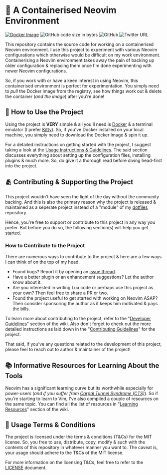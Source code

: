 # 🍱 A Containerised Neovim Environment

[![Docker Image](https://github.com/Jarmos-san/neovim-docker/actions/workflows/publish.yml/badge.svg)](https://github.com/Jarmos-san/neovim-docker/actions/workflows/publish.yml)
![GitHub code size in bytes](https://img.shields.io/github/languages/code-size/Jarmos-san/neovim-docker?color=%23181717&label=Size&logo=github)
![GitHub](https://img.shields.io/github/license/Jarmos-san/neovim-docker?label=License&logo=github)
![Twitter URL](https://img.shields.io/twitter/url?style=social&url=https%3A%2F%2Fgithub.com%2FJarmos-san%2Fneovim-docker)

This repository contains the source code for working on a containerised Neovim
environment. I use this project to experiment with various Neovim configurations
which otherwise would be difficult on my work environment. Containerising a
Neovim environment takes away the pain of backing up older configuration &
replacing them once I'm done experimenting with newer Neovim configurations.

So, if you work with or have a keen interest in using Neovim, this containerised
environment is perfect for experimentation. You simply need to _pull_ the Docker
image from the registry, see how things work out & delete the container (_and
the image_) after you're done!

## 🦮 How to Use the Project

Using the project is **VERY** simple & all you'll need is [Docker][5] & a
terminal emulator (I prefer [Kitty][7]). So, if you've Docker installed on your
local machine, you simply need to download the Docker Image & spin it up.

For a detailed instructions on getting started with the project, I suggest
taking a look at the [Usage Instructions & Guidelines][12]. The said section
discusses everything about setting up the configuration files, installing
plugins & much more. So, do give it a thorough read before diving head-first
into the project.

## 🫂 Contributing & Supporting the Project

This project wouldn't have seen the light of the day without the community
backing. And this is also the primary reason why the project is released &
maintained as a seperate project instead of a "module" of my [dotfiles][3]
repository.

Hence, you're free to support or contribute to this project in any way you
prefer. But before you do so, the following section(s) will help you get
started.

### How to Contribute to the Project

There are numerous ways to contribute to the project & here are a few ways I can
think of on the top of my head.

- Found bugs? Report it by opening an [issue thread][4].
- Have a better plugin or an enhancement suggestions? Let the author know about
  it.
- Are you interested in writing Lua code or perhaps use this project as your
  own? Then feel free to share a PR or two.
- Found the project useful to get started with working on Neovim ASAP? Then
  consider sponsoring the author as it keeps him motivated & pays the bills.

To learn more about contributing to the project, refer to the "[Developer
Guidelines][13]" section of the wiki. Also don't forget to check out the more
detailed instructions as laid down in the "[Contributing Guidelines][14]" for
the project.

That said, if you've any questions related to the development of this project,
please feel to reach out to author & maintainer of the project!

## 📚 Informative Resources for Learning About the Tools

Neovim has a significant learning curve but its worthwhile especially for
power-users (_and if you suffer from [Carpal Tunnel Syndrome (CTS)][15]_). So if
you're starting to learn to Vim, I've also compiled a couple of resources on the
same topic. You can find all the list of resources in "[Learning Resources][16]"
section of the wiki.

## 📄 Usage Terms & Conditions

The project is licensed under the terms & conditions (T&Cs) for the MIT license.
So, you free to use, distribute, copy, modify & such with the contents of this
repository in whatever manner you want to. The caveat is, your usage should
adhere to the T&Cs of the MIT license.

For more information on the licensing T&Cs, feel free to refer to the
[LICENSE](./LICENSE) document.

<!-- Reference Links -->

[1]: https://github.com/wbthomason/packer.nvim
[2]: https://github.com/williamboman/mason.nvim
[3]: https://github.com/Jarmos-san/dotfiles
[4]: https://github.com/Jarmos-san/neovim-docker/issues/new/choose
[5]: https://www.docker.com
[6]:
  https://vonheikemen.github.io/devlog/tools/setup-nvim-lspconfig-plus-nvim-cmp
[7]: https://sw.kovidgoyal.net/kitty
[8]: https://taskfile.dev
[9]: https://docs.github.com/en/get-started/quickstart/fork-a-repo
[10]: https://semver.org
[11]: https://taskfile.dev
[12]:
  https://github.com/Jarmos-san/neovim-docker/wiki/Usage-Instructions-&-Guidelines
[13]: https://github.com/Jarmos-san/neovim-docker/wiki/Developer-Guidelines
[14]: https://github.com
[15]: https://www.ninds.nih.gov/carpal-tunnel-syndrome-fact-sheet
[16]: https://github.com/Jarmos-san/neovim-docker/wiki/Learning-Resources
[17]:
  https://smarttech101.com/nvim-lsp-diagnostics-keybindings-signs-virtual-texts
